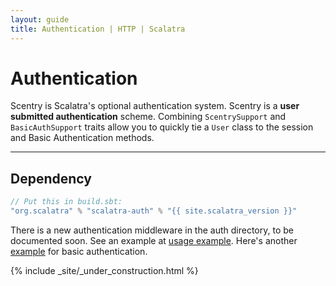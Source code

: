 ```yaml
---
layout: guide
title: Authentication | HTTP | Scalatra
---
```


<div class="page-header">
  <h1>Authentication</h1>
</div>


Scentry is Scalatra's optional authentication system.
Scentry is a **user submitted authentication** scheme.
Combining `ScentrySupport` and `BasicAuthSupport` traits allow you to quickly tie a
`User` class to the session and Basic Authentication methods.

---

## Dependency

```scala
// Put this in build.sbt:
"org.scalatra" % "scalatra-auth" % "{{ site.scalatra_version }}"
```

There is a new authentication middleware in the auth directory, to be
documented soon.  See an example at
[usage example](http://gist.github.com/660701).
Here's another [example](https://gist.github.com/732347) for basic authentication.

{% include _site/_under_construction.html %}